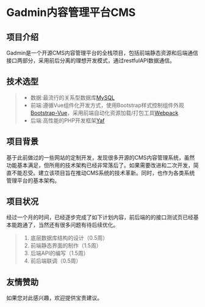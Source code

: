 # Gadmin内容管理平台CMS

## 项目介绍
Gadmin是一个开源CMS内容管理平台的全栈项目，包括前端静态资源和后端通信接口两部分，采用前后分离的理想开发模式，通过restfulAPI数据通信。

## 技术选型
> * 数据:最流行的关系型数据库[MySQL](https://www.mysql.com/)
> * 前端:遵循Vue组件化开发方式，使用Bootstrap样式控制组件外观[Bootstrap-Vue](https://bootstrap-vue.js.org/)，采用前端自动化资源加载/打包工具[Webpack](https://webpack.js.org/)
> * 后端:高性能的PHP开发框架[Yaf](http://php.net/manual/zh/book.yaf.php)

## 项目背景
基于此前做过的一些网站的定制开发，发现很多开源的CMS内容管理系统，虽然功能基本满足，但所用的技术架构已经非常落后了。如果需要改进和二次开发，简直不能忍受。建立该项目旨在推动CMS系统的技术革新。同时，也作为各类系统管理平台的基本架构。

## 项目状况
经过一个月的时间，已经逐步完成了如下计划内容，前后端的的接口测试页已经基本能跑通了，当然还有很多问题有待后续优化。
> 1. 底层数据库结构的设计（0.5周）
> 2. 前端静态界面的制作（1.5周）
> 3. 后端API的编写（1.5周）
> 4. 前后端联调（0.5周）

## 友情赞助
如果您对此感兴趣，欢迎提供宝贵建议。
